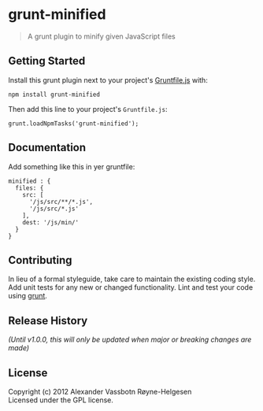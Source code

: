 # grunt-minified

> A grunt plugin to minify given JavaScript files

## Getting Started
Install this grunt plugin next to your project's [Gruntfile.js][getting_started] with: 

`npm install grunt-minified`

Then add this line to your project's `Gruntfile.js`:

`grunt.loadNpmTasks('grunt-minified');`

[grunt]: https://github.com/gruntjs/grunt
[getting_started]: https://github.com/gruntjs/grunt/wiki/Getting-started

## Documentation
Add something like this in yer gruntfile:

	minified : {
      files: {
        src: [
          '/js/src/**/*.js',                
          '/js/src/*.js'
        ],
        dest: '/js/min/'
      }
    }


## Contributing
In lieu of a formal styleguide, take care to maintain the existing coding style. Add unit tests for any new or changed functionality. Lint and test your code using [grunt][grunt].

## Release History
_(Until v1.0.0, this will only be updated when major or breaking changes are made)_



## License
Copyright (c) 2012 Alexander Vassbotn Røyne-Helgesen  
Licensed under the GPL license.
